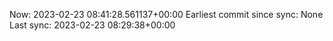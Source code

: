 Now: 2023-02-23 08:41:28.561137+00:00 Earliest commit since sync: None Last sync: 2023-02-23 08:29:38+00:00
